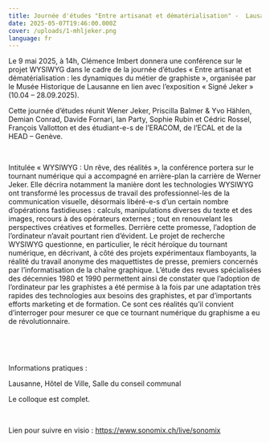 ```yaml
---
title: Journée d'études "Entre artisanat et dématérialisation" -  Lausanne, 9 mai 2025
date: 2025-05-07T19:46:00.000Z
cover: /uploads/1-mhljeker.png
language: fr
---
```






Le 9 mai 2025, à 14h, Clémence Imbert donnera une conférence
sur le projet WYSIWYG dans le cadre de la journée d’études « Entre
artisanat et dématérialisation : les dynamiques du métier de graphiste »,
organisée par le Musée Historique de Lausanne en lien avec l’exposition « Signé
Jeker » (10.04 – 28.09.2025).

Cette journée d’études réunit Wener Jeker, Priscilla Balmer
& Yvo Hählen, Demian Conrad, Davide Fornari, Ian Party, Sophie Rubin et
Cédric Rossel, François Vallotton et des étudiant-e-s de l’ERACOM, de l’ECAL et
de la HEAD – Genève. 

 

Intitulée
« WYSIWYG : Un rêve, des réalités », la conférence portera sur le
tournant numérique qui a accompagné en arrière-plan la carrière de Werner Jeker.
Elle décrira notamment la manière dont les technologies WYSIWYG ont transformé les
processus de travail des professionnel-les de la communication visuelle, désormais libéré-e-s
d’un certain nombre d’opérations
fastidieuses : calculs, manipulations diverses du texte et des images,
recours à des opérateurs externes ; tout en renouvelant les perspectives créatives et formelles. Derrière cette promesse, l’adoption de l’ordinateur
n’avait pourtant rien d’évident. Le projet de recherche WYSIWYG questionne, en particulier, le récit héroïque du tournant numérique, en décrivant, à côté des
projets expérimentaux flamboyants, la réalité du travail anonyme des maquettistes de presse,
premiers concernés par l’informatisation de la chaîne graphique. L’étude des revues
spécialisées des décennies 1980 et 1990 permettent ainsi de constater que l’adoption
de l’ordinateur par les graphistes a été permise à la fois par une
adaptation très rapides des technologies aux besoins des graphistes, et par
d’importants efforts marketing et de formation. Ce sont ces réalités qu’il
convient d’interroger pour mesurer ce que ce tournant numérique du graphisme a
eu de révolutionnaire.

 

 

Informations pratiques : 

Lausanne, Hôtel de Ville, Salle du conseil communal

Le colloque est complet.

 

Lien pour suivre en visio : <https://www.sonomix.ch/live/sonomix>
